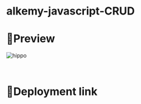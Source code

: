 # alkemy-javascript-CRUD


<h1>📌Preview</h1>

![hippo](https://s6.gifyu.com/images/AnimationHQ.gif)

<br>
<h1>📌Deployment link</h1>
